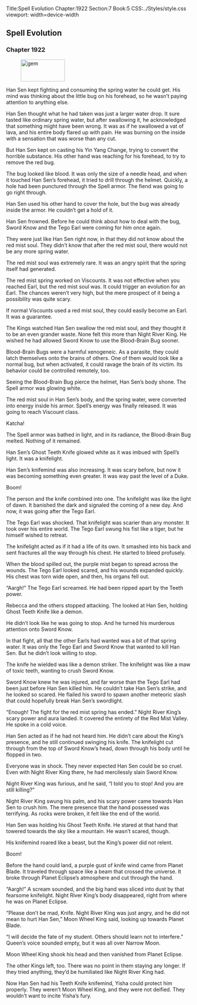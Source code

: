 Title:Spell Evolution 
Chapter:1922 
Section:7 
Book:5 
CSS:../Styles/style.css 
viewport: width=device-width
  
## Spell Evolution
### Chapter 1922
  
<figure>
	<img src="../Images/gem.gif" alt="gem" id="gem" width="120" height="60" />
</figure>
  

  
Han Sen kept fighting and consuming the spring water he could get. His mind was thinking about the little bug on his forehead, so he wasn’t paying attention to anything else.

Han Sen thought what he had taken was just a larger water drop. It sure tasted like ordinary spring water, but after swallowing it, he acknowledged that something might have been wrong. It was as if he swallowed a vat of lava, and his entire body flared up with pain. He was burning on the inside with a sensation that was worse than any cut.

But Han Sen kept on casting his Yin Yang Change, trying to convert the horrible substance. His other hand was reaching for his forehead, to try to remove the red bug.

The bug looked like blood. It was only the size of a needle head, and when it touched Han Sen’s forehead, it tried to drill through the helmet. Quickly, a hole had been punctured through the Spell armor. The fiend was going to go right through.

Han Sen used his other hand to cover the hole, but the bug was already inside the armor. He couldn’t get a hold of it.

Han Sen frowned. Before he could think about how to deal with the bug, Sword Know and the Tego Earl were coming for him once again.

They were just like Han Sen right now, in that they did not know about the red mist soul. They didn’t know that after the red mist soul, there would not be any more spring water.

The red mist soul was extremely rare. It was an angry spirit that the spring itself had generated.

The red mist spring worked on Viscounts. It was not effective when you reached Earl, but the red mist soul was. It could trigger an evolution for an Earl. The chances weren’t very high, but the mere prospect of it being a possibility was quite scary.

If normal Viscounts used a red mist soul, they could easily become an Earl. It was a guarantee.

The Kings watched Han Sen swallow the red mist soul, and they thought it to be an even grander waste. None felt this more than Night River King. He wished he had allowed Sword Know to use the Blood-Brain Bug sooner.

Blood-Brain Bugs were a harmful xenogeneic. As a parasite, they could latch themselves onto the brains of others. One of them would look like a normal bug, but when activated, it could ravage the brain of its victim. Its behavior could be controlled remotely, too.

Seeing the Blood-Brain Bug pierce the helmet, Han Sen’s body shone. The Spell armor was glowing white.

The red mist soul in Han Sen’s body, and the spring water, were converted into energy inside his armor. Spell’s energy was finally released. It was going to reach Viscount class.

Katcha!

The Spell armor was bathed in light, and in its radiance, the Blood-Brain Bug melted. Nothing of it remained.

Han Sen’s Ghost Teeth Knife glowed white as it was imbued with Spell’s light. It was a knifelight.

Han Sen’s knifemind was also increasing. It was scary before, but now it was becoming something even greater. It was way past the level of a Duke.

Boom!

The person and the knife combined into one. The knifelight was like the light of dawn. It banished the dark and signaled the coming of a new day. And now, it was going after the Tego Earl.

The Tego Earl was shocked. That knifelight was scarier than any monster. It took over his entire world. The Tego Earl swung his fist like a tiger, but he himself wished to retreat.

The knifelight acted as if it had a life of its own. It smashed into his back and sent fractures all the way through his chest. He started to bleed profusely.

When the blood spilled out, the purple mist began to spread across the wounds. The Tego Earl looked scared, and his wounds expanded quickly. His chest was torn wide open, and then, his organs fell out.

“Aargh!” The Tego Earl screamed. He had been ripped apart by the Teeth power.

Rebecca and the others stopped attacking. The looked at Han Sen, holding Ghost Teeth Knife like a demon.

He didn’t look like he was going to stop. And he turned his murderous attention onto Sword Know.

In that fight, all that the other Earls had wanted was a bit of that spring water. It was only the Tego Earl and Sword Know that wanted to kill Han Sen. But he didn’t look willing to stop.

The knife he wielded was like a demon striker. The knifelight was like a maw of toxic teeth, wanting to crush Sword Know.

Sword Know knew he was injured, and far worse than the Tego Earl had been just before Han Sen killed him. He couldn’t take Han Sen’s strike, and he looked so scared. He flailed his sword to spawn another meteoric slash that could hopefully break Han Sen’s swordlight.

“Enough! The fight for the red mist spring has ended.” Night River King’s scary power and aura landed. It covered the entirety of the Red Mist Valley. He spoke in a cold voice.

Han Sen acted as if he had not heard him. He didn’t care about the King’s presence, and he still continued swinging his knife. The knifelight cut through from the top of Sword Know’s head, down through his body until he flopped in two.

Everyone was in shock. They never expected Han Sen could be so cruel. Even with Night River King there, he had mercilessly slain Sword Know.

Night River King was furious, and he said, “I told you to stop! And you are still killing?”

Night River King swung his palm, and his scary power came towards Han Sen to crush him. The mere presence that the hand possessed was terrifying. As rocks were broken, it felt like the end of the world.

Han Sen was holding his Ghost Teeth Knife. He stared at that hand that towered towards the sky like a mountain. He wasn’t scared, though.

His knifemind roared like a beast, but the King’s power did not relent.

Boom!

Before the hand could land, a purple gust of knife wind came from Planet Blade. It traveled through space like a beam that crossed the universe. It broke through Planet Eclipse’s atmosphere and cut through the hand.

“Aargh!” A scream sounded, and the big hand was sliced into dust by that fearsome knifelight. Night River King’s body disappeared, right from where he was on Planet Eclipse.

“Please don’t be mad, Knife. Night River King was just angry, and he did not mean to hurt Han Sen,” Moon Wheel King said, looking up towards Planet Blade.

“I will decide the fate of my student. Others should learn not to interfere.” Queen’s voice sounded empty, but it was all over Narrow Moon.

Moon Wheel King shook his head and then vanished from Planet Eclipse.

The other Kings left, too. There was no point in them staying any longer. If they tried anything, they’d be humiliated like Night River King had.

Now Han Sen had his Teeth Knife knifemind, Yisha could protect him properly. They weren’t Moon Wheel King, and they were not deified. They wouldn’t want to incite Yisha’s fury.